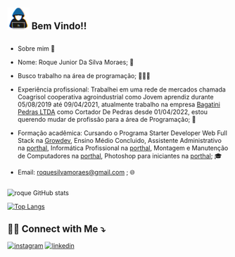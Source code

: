 ## <picture><img src = "https://github.com/0xAbdulKhalid/0xAbdulKhalid/raw/main/assets/mdImages/about_me.gif" width = 50px></picture> Bem Vindo!!
##

- Sobre mim 🤔

- Nome: Roque Junior Da Silva Moraes; 🔭

- Busco trabalho na área de programação; 👨🏻‍💻

- Experiência profissional: Trabalhei em uma rede de mercados chamada Coagrisol cooperativa agroindustrial como Jovem aprendiz durante 05/08/2019 até 09/04/2021, atualmente trabalho na empresa [Bagatini Pedras LTDA](https://www.bagatinipedras.com.br/) como Cortador De Pedras desde 01/04/2022, estou querendo mudar de profissão para a área de Programação; 💼

- Formação acadêmica: Cursando o Programa Starter Developer Web Full Stack na [Growdev](https://www.growdev.com.br/), 
 Ensino Médio Concluido, 
 Assistente Administrativo na [porthal](https://escolaporthal.com.br/),
 Informática Profissional na [porthal](https://escolaporthal.com.br/),
 Montagem e Manutenção de Computadores na [porthal](https://escolaporthal.com.br/),
 Photoshop para iniciantes na [porthal](https://escolaporthal.com.br/); 🎓

- Email: [roquesilvamoraes@gmail.com]() ; 🌐
##
![roque GitHub stats](https://github-readme-stats.vercel.app/api?username=roque-junior&show_icons=true&theme=radical)

[![Top Langs](https://github-readme-stats.vercel.app/api/top-langs/?username=roque-junior&hide_progresst=true)](https://github.com/roque-junior/github-readme-stats)

## 🤝🏻 Connect with Me ⤵️
                                                      
[![instagram](https://img.shields.io/badge/Instagram-E4405F?style=for-the-badge&logo=instagram&logoColor=white)](https://www.instagram.com/roque_s_moraes/)
[![linkedin](https://img.shields.io/badge/LinkedIn-0077B5?style=for-the-badge&logo=linkedin&logoColor=white)](https://www.linkedin.com/in/roque-junior-da-silva-moraes-b71226273/)


